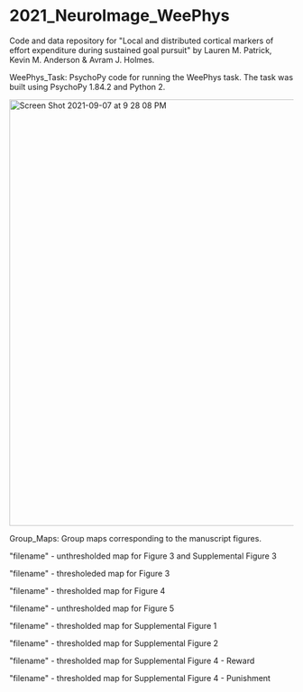 # 2021_NeuroImage_WeePhys

Code and data repository for "Local and distributed cortical markers of effort expenditure during sustained goal pursuit" by Lauren M. Patrick, Kevin M. Anderson & Avram J. Holmes.

WeePhys_Task: PsychoPy code for running the WeePhys task. The task was built using PsychoPy 1.84.2 and Python 2.

<img width="757" alt="Screen Shot 2021-09-07 at 9 28 08 PM" src="https://user-images.githubusercontent.com/35503079/132431129-f493bef7-7a92-42f7-b011-b2d89f8b36da.png">

Group_Maps: Group maps corresponding to the manuscript figures. 

"filename" -  unthresholded map for Figure 3 and Supplemental Figure 3

"filename" - thresholeded map for Figure 3

"filename" - thresholded map for Figure 4

"filename" - unthresholded map for Figure 5

"filename" - thresholded map for Supplemental Figure 1

"filename" - thresholded map for Supplemental Figure 2 

"filename" - thresholded map for Supplemental Figure 4 - Reward

"filename" - thresholded map for Supplemental Figure 4 - Punishment

